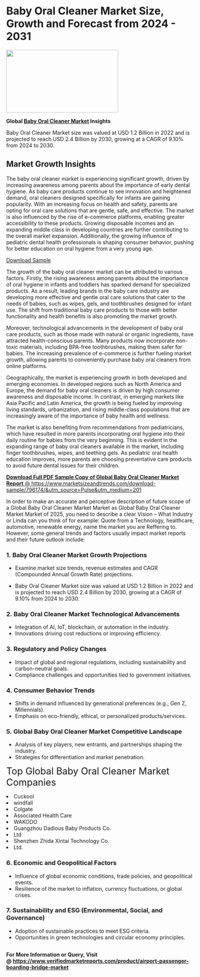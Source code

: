 <H1>Baby Oral Cleaner Market Size, Growth and Forecast from 2024 - 2031</H1><img class="aligncenter size-medium wp-image-584254" src="https://thirdeyenews.in/wp-content/uploads/2024/09/Global-Market-Research-300x168.jpeg" alt="" width="300" height="168" /><p><strong>Global&nbsp;<a href="https://www.marketsizeandtrends.com/download-sample/796174/&amp;utm_source=Pulse&amp;utm_medium=201">Baby Oral Cleaner Market</a> Insights</strong></p><p>Baby Oral Cleaner Market size was valued at USD 1.2 Billion in 2022 and is projected to reach USD 2.4 Billion by 2030, growing at a CAGR of 9.10% from 2024 to 2030.</p><p><h2>Market Growth Insights</h2> <p>The baby oral cleaner market is experiencing significant growth, driven by increasing awareness among parents about the importance of early dental hygiene. As baby care products continue to see innovation and heightened demand, oral cleaners designed specifically for infants are gaining popularity. With an increasing focus on health and safety, parents are opting for oral care solutions that are gentle, safe, and effective. The market is also influenced by the rise of e-commerce platforms, enabling greater accessibility to these products. Growing disposable incomes and an expanding middle class in developing countries are further contributing to the overall market expansion. Additionally, the growing influence of pediatric dental health professionals is shaping consumer behavior, pushing for better education on oral hygiene from a very young age.</p> <p><a href="#">Download Sample</a></p> <p>The growth of the baby oral cleaner market can be attributed to various factors. Firstly, the rising awareness among parents about the importance of oral hygiene in infants and toddlers has sparked demand for specialized products. As a result, leading brands in the baby care industry are developing more effective and gentle oral care solutions that cater to the needs of babies, such as wipes, gels, and toothbrushes designed for infant use. The shift from traditional baby care products to those with better functionality and health benefits is also promoting the market growth.</p> <p>Moreover, technological advancements in the development of baby oral care products, such as those made with natural or organic ingredients, have attracted health-conscious parents. Many products now incorporate non-toxic materials, including BPA-free toothbrushes, making them safer for babies. The increasing prevalence of e-commerce is further fueling market growth, allowing parents to conveniently purchase baby oral cleaners from online platforms.</p> <p>Geographically, the market is experiencing growth in both developed and emerging economies. In developed regions such as North America and Europe, the demand for baby oral cleaners is driven by high consumer awareness and disposable income. In contrast, in emerging markets like Asia Pacific and Latin America, the growth is being fueled by improving living standards, urbanization, and rising middle-class populations that are increasingly aware of the importance of baby health and wellness.</p> <p>The market is also benefiting from recommendations from pediatricians, which have resulted in more parents incorporating oral hygiene into their daily routine for babies from the very beginning. This is evident in the expanding range of baby oral cleaners available in the market, including finger toothbrushes, wipes, and teething gels. As pediatric oral health education improves, more parents are choosing preventative care products to avoid future dental issues for their children.</p> <p><a href="#"></p><p><span class=""><strong>Download Full PDF Sample Copy of Global Baby Oral Cleaner Market Report</strong> @ <a href="https://www.marketsizeandtrends.com/download-sample/796174/&amp;utm_source=Pulse&amp;utm_medium=201" target="_blank">https://www.marketsizeandtrends.com/download-sample/796174/&amp;utm_source=Pulse&amp;utm_medium=201</a></span></p><p>In order to make an accurate and perceptive description of future scope of a Global&nbsp;Baby Oral Cleaner Market Market as Global&nbsp;Baby Oral Cleaner Market Market of 2025, you need to describe a clear Vision &ndash; What Industry or Linda can you think of for example: Quote from a Technology, healthcare, automotive, renewable energy, name the market you are Reffering to. However, some general trends and factors usually impact market reports and their future outlook include:</p><h3>1.&nbsp;<strong>Baby Oral Cleaner Market Growth Projections</strong></h3><ul><li>Examine market size trends, revenue estimates and CAGR (Compounded Annual Growth Rate) projections.</li><li><p>Baby Oral Cleaner Market size was valued at USD 1.2 Billion in 2022 and is projected to reach USD 2.4 Billion by 2030, growing at a CAGR of 9.10% from 2024 to 2030.</p></li></ul><h3>2.&nbsp;<strong>Baby Oral Cleaner Market Technological Advancements</strong></h3><ul><li>Integration of AI, IoT, blockchain, or automation in the industry.</li><li>Innovations driving cost reductions or improving efficiency.</li></ul><h3>3.&nbsp;<strong>Regulatory and Policy Changes</strong></h3><ul><li>Impact of global and regional regulations, including sustainability and carbon-neutral goals.</li><li>Compliance challenges and opportunities tied to government initiatives.</li></ul><h3>4.&nbsp;<strong>Consumer Behavior Trends</strong></h3><ul><li>Shifts in demand influenced by generational preferences (e.g., Gen Z, Millennials).</li><li>Emphasis on eco-friendly, ethical, or personalized products/services.</li></ul><h3>5.&nbsp;<strong>Global Baby Oral Cleaner Market Competitive Landscape</strong></h3><ul><li>Analysis of key players, new entrants, and partnerships shaping the industry.</li><li>Strategies for differentiation and market penetration.</li></ul><p data-pm-slice="1 1 []"><span style="color: inherit; font-family: inherit; font-size: 25px;">Top Global Baby Oral Cleaner Market Companies</span></p><div class="" data-test-id=""><p><li>Cuckool</li><li> windfall</li><li> Colgate</li><li> Associated Health Care</li><li> WAKODO</li><li> Guangzhou Dadious Baby Products Co.</li><li> Ltd</li><li> Shenzhen Zhida Xintai Technology Co.</li><li> Ltd.</li></p></div><h3>6.&nbsp;<strong>Economic and Geopolitical Factors</strong></h3><ul><li>Influence of global economic conditions, trade policies, and geopolitical events.</li><li>Resilience of the market to inflation, currency fluctuations, or global crises.</li></ul><h3>7.&nbsp;<strong>Sustainability and ESG (Environmental, Social, and Governance)</strong></h3><ul><li>Adoption of sustainable practices to meet ESG criteria.</li><li>Opportunities in green technologies and circular economy principles.</li></ul><h2><strong style="font-size: 14px;">For More Information or Query, Visit @&nbsp;</strong><a style="background-color: #ffffff; font-size: 14px;" href="https://www.marketsizeandtrends.com/report/baby-oral-cleaner-market/" target="_blank">https://www.verifiedmarketreports.com/product/airport-passenger-boarding-bridge-market</a></h2>
